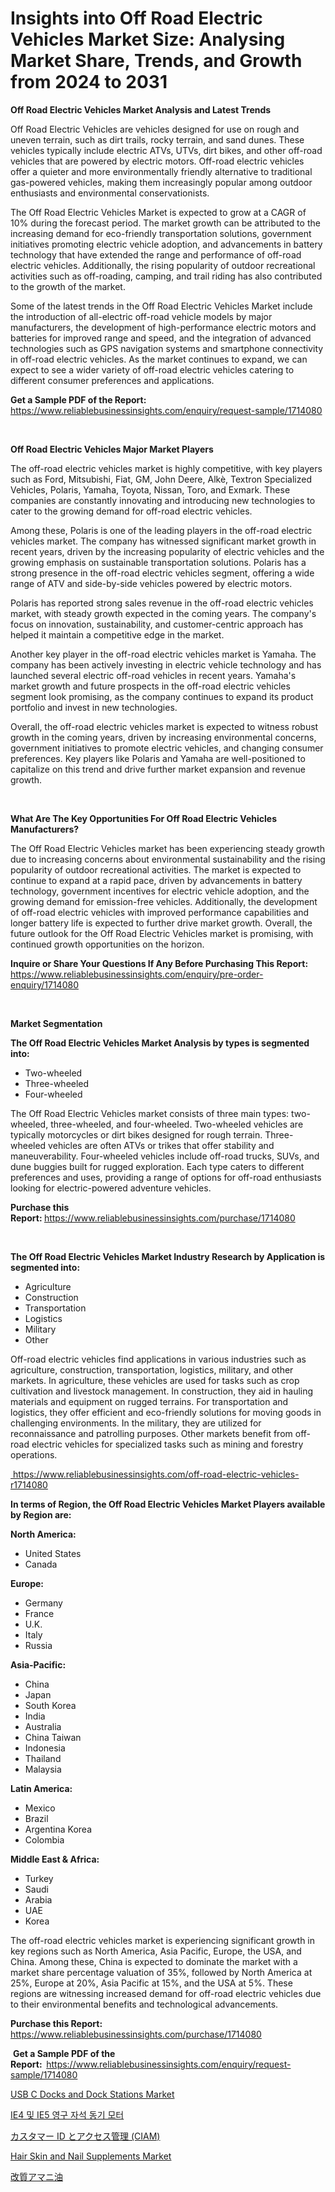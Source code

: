 <p><h1>Insights into Off Road Electric Vehicles Market Size: Analysing Market Share, Trends, and Growth from 2024 to 2031</h1></p><p><strong>Off Road Electric Vehicles Market Analysis and Latest Trends</strong></p>
<p><p>Off Road Electric Vehicles are vehicles designed for use on rough and uneven terrain, such as dirt trails, rocky terrain, and sand dunes. These vehicles typically include electric ATVs, UTVs, dirt bikes, and other off-road vehicles that are powered by electric motors. Off-road electric vehicles offer a quieter and more environmentally friendly alternative to traditional gas-powered vehicles, making them increasingly popular among outdoor enthusiasts and environmental conservationists.</p><p>The Off Road Electric Vehicles Market is expected to grow at a CAGR of 10% during the forecast period. The market growth can be attributed to the increasing demand for eco-friendly transportation solutions, government initiatives promoting electric vehicle adoption, and advancements in battery technology that have extended the range and performance of off-road electric vehicles. Additionally, the rising popularity of outdoor recreational activities such as off-roading, camping, and trail riding has also contributed to the growth of the market.</p><p>Some of the latest trends in the Off Road Electric Vehicles Market include the introduction of all-electric off-road vehicle models by major manufacturers, the development of high-performance electric motors and batteries for improved range and speed, and the integration of advanced technologies such as GPS navigation systems and smartphone connectivity in off-road electric vehicles. As the market continues to expand, we can expect to see a wider variety of off-road electric vehicles catering to different consumer preferences and applications.</p></p>
<p><strong>Get a Sample PDF of the Report:&nbsp;</strong> <a href="https://www.reliablebusinessinsights.com/enquiry/request-sample/1714080">https://www.reliablebusinessinsights.com/enquiry/request-sample/1714080</a></p>
<p>&nbsp;</p>
<p><strong>Off Road Electric Vehicles Major Market Players</strong></p>
<p><p>The off-road electric vehicles market is highly competitive, with key players such as Ford, Mitsubishi, Fiat, GM, John Deere, Alkè, Textron Specialized Vehicles, Polaris, Yamaha, Toyota, Nissan, Toro, and Exmark. These companies are constantly innovating and introducing new technologies to cater to the growing demand for off-road electric vehicles.</p><p>Among these, Polaris is one of the leading players in the off-road electric vehicles market. The company has witnessed significant market growth in recent years, driven by the increasing popularity of electric vehicles and the growing emphasis on sustainable transportation solutions. Polaris has a strong presence in the off-road electric vehicles segment, offering a wide range of ATV and side-by-side vehicles powered by electric motors.</p><p>Polaris has reported strong sales revenue in the off-road electric vehicles market, with steady growth expected in the coming years. The company's focus on innovation, sustainability, and customer-centric approach has helped it maintain a competitive edge in the market.</p><p>Another key player in the off-road electric vehicles market is Yamaha. The company has been actively investing in electric vehicle technology and has launched several electric off-road vehicles in recent years. Yamaha's market growth and future prospects in the off-road electric vehicles segment look promising, as the company continues to expand its product portfolio and invest in new technologies.</p><p>Overall, the off-road electric vehicles market is expected to witness robust growth in the coming years, driven by increasing environmental concerns, government initiatives to promote electric vehicles, and changing consumer preferences. Key players like Polaris and Yamaha are well-positioned to capitalize on this trend and drive further market expansion and revenue growth.</p></p>
<p>&nbsp;</p>
<p><strong>What Are The Key Opportunities For Off Road Electric Vehicles Manufacturers?</strong></p>
<p><p>The Off Road Electric Vehicles market has been experiencing steady growth due to increasing concerns about environmental sustainability and the rising popularity of outdoor recreational activities. The market is expected to continue to expand at a rapid pace, driven by advancements in battery technology, government incentives for electric vehicle adoption, and the growing demand for emission-free vehicles. Additionally, the development of off-road electric vehicles with improved performance capabilities and longer battery life is expected to further drive market growth. Overall, the future outlook for the Off Road Electric Vehicles market is promising, with continued growth opportunities on the horizon.</p></p>
<p><strong>Inquire or Share Your Questions If Any Before Purchasing This Report:</strong> <a href="https://www.reliablebusinessinsights.com/enquiry/pre-order-enquiry/1714080">https://www.reliablebusinessinsights.com/enquiry/pre-order-enquiry/1714080</a></p>
<p>&nbsp;</p>
<p><strong>Market Segmentation</strong></p>
<p><strong>The Off Road Electric Vehicles Market Analysis by types is segmented into:</strong></p>
<p><ul><li>Two-wheeled</li><li>Three-wheeled</li><li>Four-wheeled</li></ul></p>
<p><p>The Off Road Electric Vehicles market consists of three main types: two-wheeled, three-wheeled, and four-wheeled. Two-wheeled vehicles are typically motorcycles or dirt bikes designed for rough terrain. Three-wheeled vehicles are often ATVs or trikes that offer stability and maneuverability. Four-wheeled vehicles include off-road trucks, SUVs, and dune buggies built for rugged exploration. Each type caters to different preferences and uses, providing a range of options for off-road enthusiasts looking for electric-powered adventure vehicles.</p></p>
<p><strong>Purchase this Report:&nbsp;</strong><a href="https://www.reliablebusinessinsights.com/purchase/1714080">https://www.reliablebusinessinsights.com/purchase/1714080</a></p>
<p>&nbsp;</p>
<p><strong>The Off Road Electric Vehicles Market Industry Research by Application is segmented into:</strong></p>
<p><ul><li>Agriculture</li><li>Construction</li><li>Transportation</li><li>Logistics</li><li>Military</li><li>Other</li></ul></p>
<p><p>Off-road electric vehicles find applications in various industries such as agriculture, construction, transportation, logistics, military, and other markets. In agriculture, these vehicles are used for tasks such as crop cultivation and livestock management. In construction, they aid in hauling materials and equipment on rugged terrains. For transportation and logistics, they offer efficient and eco-friendly solutions for moving goods in challenging environments. In the military, they are utilized for reconnaissance and patrolling purposes. Other markets benefit from off-road electric vehicles for specialized tasks such as mining and forestry operations.</p></p>
<p><a href="https://www.reliablebusinessinsights.com/off-road-electric-vehicles-r1714080">&nbsp;https://www.reliablebusinessinsights.com/off-road-electric-vehicles-r1714080</a></p>
<p><strong>In terms of Region, the Off Road Electric Vehicles Market Players available by Region are:</strong></p>
<p>
    <p> <strong> North America: </strong>
        <ul>
            <li>United States</li>
            <li>Canada</li>
        </ul>
        </p> 
    <p> <strong> Europe: </strong>
        <ul>
            <li>Germany</li>
            <li>France</li>
            <li>U.K.</li>
            <li>Italy</li>
            <li>Russia</li>
        </ul>
        </p> 
    <p> <strong> Asia-Pacific: </strong>
        <ul>
            <li>China</li>
            <li>Japan</li>
            <li>South Korea</li>
            <li>India</li>
            <li>Australia</li>
            <li>China Taiwan</li>
            <li>Indonesia</li>
            <li>Thailand</li>
            <li>Malaysia</li>
        </ul>
        </p> 
    <p> <strong> Latin America: </strong>
        <ul>
            <li>Mexico</li>
            <li>Brazil</li>
            <li>Argentina Korea</li>
            <li>Colombia</li>
        </ul>
        </p> 
    <p> <strong> Middle East & Africa: </strong>
        <ul>
            <li>Turkey</li>
            <li>Saudi</li>
            <li>Arabia</li>
            <li>UAE</li>
            <li>Korea</li>
        </ul>
    </p>
    </p>
<p><p>The off-road electric vehicles market is experiencing significant growth in key regions such as North America, Asia Pacific, Europe, the USA, and China. Among these, China is expected to dominate the market with a market share percentage valuation of 35%, followed by North America at 25%, Europe at 20%, Asia Pacific at 15%, and the USA at 5%. These regions are witnessing increased demand for off-road electric vehicles due to their environmental benefits and technological advancements.</p></p>
<p><strong>Purchase this Report: </strong><a href="https://www.reliablebusinessinsights.com/purchase/1714080">https://www.reliablebusinessinsights.com/purchase/1714080</a></p>
<p>&nbsp;<strong>Get a Sample PDF of the Report:&nbsp;&nbsp;</strong><a href="https://www.reliablebusinessinsights.com/enquiry/request-sample/1714080">https://www.reliablebusinessinsights.com/enquiry/request-sample/1714080</a></p>
<p><strong></strong></p>
<p><p><a href="https://github.com/ernidarwin455/Market-Research-Report-List-1/blob/main/usb-c-docks-and-dock-stations-market.md">USB C Docks and Dock Stations Market</a></p><p><a href="https://github.com/msujons1512/Market-Research-Report-List-1/blob/main/8538624112548.md">IE4 및 IE5 영구 자석 동기 모터</a></p><p><a href="https://github.com/SimeonBode1/Market-Research-Report-List-1/blob/main/9573197120490.md">カスタマー ID とアクセス管理 (CIAM)</a></p><p><a href="https://github.com/sajonf007/Market-Research-Report-List-1/blob/main/hair-skin-and-nail-supplements-market.md">Hair Skin and Nail Supplements Market</a></p><p><a href="https://github.com/leigh4852023/Market-Research-Report-List-1/blob/main/2130528120489.md">改質アマニ油</a></p></p>